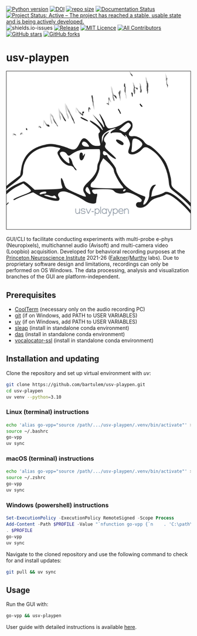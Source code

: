 [![Python version](https://img.shields.io/badge/Python-3.10-blue)](https://img.shields.io/badge/Python-3.10-blue)
[![DOI](https://zenodo.org/badge/566588932.svg)](https://zenodo.org/badge/latestdoi/566588932)
[![repo size](https://img.shields.io/github/repo-size/bartulem/usv-playpen)](https://github.com/bartulem/usv-playpen/)
[![Documentation Status](https://readthedocs.org/projects//usv-playpen/badge/?version=latest)](https://usv-playpen.readthedocs.io/en/latest/?badge=latest)
[![Project Status: Active – The project has reached a stable, usable state and is being actively developed.](https://www.repostatus.org/badges/latest/active.svg)](https://www.repostatus.org/#active)
![shields.io-issues](https://img.shields.io/github/issues/bartulem/usv-playpen)
[![Release](https://img.shields.io/github/v/release/bartulem/usv-playpen)](https://img.shields.io/github/v/release/bartulem/usv-playpen)
[![MIT Licence](https://img.shields.io/github/license/bartulem/usv-playpen)](https://github.com/bartulem/usv-playpen/blob/main/LICENSE)
[![All Contributors](https://img.shields.io/badge/all_contributors-1-orange.svg?style=flat-square)](https://img.shields.io/badge/all_contributors-1-orange.svg?style=flat-square)
[![GitHub stars](https://img.shields.io/github/stars/bartulem/usv-playpen?style=social)](https://github.com/bartulem/usv-playpen/)
[![GitHub forks](https://img.shields.io/github/forks/bartulem/usv-playpen?style=social)](https://github.com/bartulem/usv-playpen/)

# usv-playpen

![](https://raw.githubusercontent.com/bartulem/usv-playpen/refs/heads/main/src/usv_playpen/img/usv_playpen_gui.png)

GUI/CLI to facilitate conducting experiments with multi-probe e-phys
(Neuropixels), multichannel audio (Avisoft) and multi-camera video (Loopbio)
acquisition. Developed for behavioral recording purposes at the
[Princeton Neuroscience Institute](https://pni.princeton.edu/) 2021-26
([Falkner](https://www.falknerlab.com/)/[Murthy](https://murthylab.princeton.edu/)
labs). Due to proprietary software design and limitations, recordings can only
be performed on OS Windows. The data processing, analysis and visualization
branches of the GUI are platform-independent.

## Prerequisites

- [CoolTerm](https://coolterm.en.lo4d.com/windows) (necessary only on the audio
  recording PC)
- [git](https://git-scm.com/download/)  (if on Windows, add PATH to USER
  VARIABLES)
- [uv](https://docs.astral.sh/uv/getting-started/installation/) (if on Windows, add PATH to USER
  VARIABLES)
- [sleap](https://sleap.ai/) (install in standalone conda environment)
- [das](https://janclemenslab.org/das/) (install in standalone conda
  environment)
- [vocalocator-ssl](https://github.com/Aramist/vocalocator-ssl) (install in
  standalone conda environment)

## Installation and updating

Clone the repository and set up virtual environment with *uv*:

```bash
git clone https://github.com/bartulem/usv-playpen.git
cd usv-playpen
uv venv --python=3.10
```

### Linux (terminal) instructions

```bash
echo 'alias go-vpp="source /path/.../usv-playpen/.venv/bin/activate"' >> ~/.bashrc
source ~/.bashrc
go-vpp
uv sync
```

### macOS (terminal) instructions

```bash
echo 'alias go-vpp="source /path/.../usv-playpen/.venv/bin/activate"' >> ~/.zshrc
source ~/.zshrc
go-vpp
uv sync
```

### Windows (powershell) instructions

```powershell
Set-ExecutionPolicy -ExecutionPolicy RemoteSigned -Scope Process
Add-Content -Path $PROFILE -Value "`nfunction go-vpp {`n    . 'C:\path\...\usv-playpen\.venv\Scripts\Activate.ps1'`n}"
. $PROFILE
go-vpp
uv sync
```

Navigate to the cloned repository and use the following command to check for and install updates:

```bash
git pull && uv sync
```

## Usage

Run the GUI with:

```bash
go-vpp && usv-playpen
```

User guide with detailed instructions is available
[here](https://usv-playpen.readthedocs.io/en/latest/).
